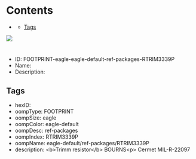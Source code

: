 



Contents
========

* [](#)
	* [Tags](#tags)
  
![][im]
# 

- ID: FOOTPRINT-eagle-eagle-default-ref-packages-RTRIM3339P
- Name: 
- Description: 

## Tags

- hexID: 
- oompType: FOOTPRINT
- oompSize: eagle
- oompColor: eagle-default
- oompDesc: ref-packages
- oompIndex: RTRIM3339P
- oompName: eagle-default/ref-packages/RTRIM3339P
- description: &lt;b&gt;Trimm resistor&lt;/b&gt; BOURNS&lt;p&gt;&#xD;
Cermet MIL-R-22097



[im]: image.png
